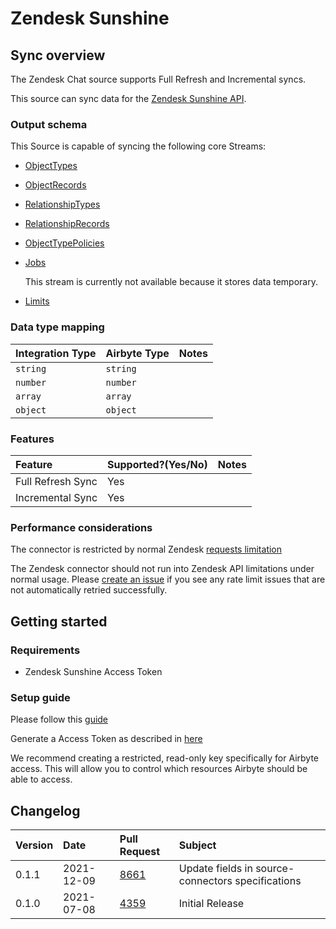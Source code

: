 # Zendesk Sunshine

## Sync overview

The Zendesk Chat source supports Full Refresh and Incremental syncs.

This source can sync data for the [Zendesk Sunshine API](https://developer.zendesk.com/documentation/custom-data/custom-objects/custom-objects-handbook/).

### Output schema

This Source is capable of syncing the following core Streams:

* [ObjectTypes](https://developer.zendesk.com/api-reference/custom-data/custom-objects-api/resource_types/)
* [ObjectRecords](https://developer.zendesk.com/api-reference/custom-data/custom-objects-api/resources/)
* [RelationshipTypes](https://developer.zendesk.com/api-reference/custom-data/custom-objects-api/relationship_types/)
* [RelationshipRecords](https://developer.zendesk.com/api-reference/custom-data/custom-objects-api/relationships/)
* [ObjectTypePolicies](https://developer.zendesk.com/api-reference/custom-data/custom-objects-api/permissions/)
* [Jobs](https://developer.zendesk.com/api-reference/custom-data/custom-objects-api/jobs/) 

  This stream is currently not available because it stores data temporary.

* [Limits](https://developer.zendesk.com/api-reference/custom-data/custom-objects-api/limits/)

### Data type mapping

| Integration Type | Airbyte Type | Notes |
| :--- | :--- | :--- |
| `string` | `string` |  |
| `number` | `number` |  |
| `array` | `array` |  |
| `object` | `object` |  |

### Features

| Feature | Supported?\(Yes/No\) | Notes |
| :--- | :--- | :--- |
| Full Refresh Sync | Yes |  |
| Incremental Sync | Yes |  |

### Performance considerations

The connector is restricted by normal Zendesk [requests limitation](https://developer.zendesk.com/api-reference/ticketing/account-configuration/usage_limits/)

The Zendesk connector should not run into Zendesk API limitations under normal usage. Please [create an issue](https://github.com/airbytehq/airbyte/issues) if you see any rate limit issues that are not automatically retried successfully.

## Getting started

### Requirements

* Zendesk Sunshine Access Token

### Setup guide

Please follow this [guide](https://developer.zendesk.com/documentation/custom-data/custom-objects/getting-started-with-custom-objects/#enabling-custom-objects)

Generate a Access Token as described in [here](https://developer.zendesk.com/api-reference/ticketing/introduction/#security-and-authentication)

We recommend creating a restricted, read-only key specifically for Airbyte access. This will allow you to control which resources Airbyte should be able to access.

## Changelog

| Version | Date | Pull Request | Subject |
| :--- | :--- | :--- | :--- |
| 0.1.1 | 2021-12-09 | [8661](https://github.com/airbytehq/airbyte/pull/8661) | Update fields in source-connectors specifications |
| 0.1.0 | 2021-07-08 | [4359](https://github.com/airbytehq/airbyte/pull/4359) | Initial Release |

